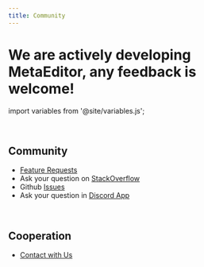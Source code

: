 ```yaml
---
title: Community
---
```

# We are actively developing MetaEditor, any feedback is welcome!


import variables from '@site/variables.js';

<br />

## Community


<ul>
  <li>
    <a href="/feature-requests/">
      Feature Requests
    </a>
  </li>
  <li>
    Ask your question on <a href={variables.contacts.stackoverflowUrl}>StackOverflow</a>
  </li>
  <li>
    Github <a href={variables.repo.issues}>Issues</a>
  </li>
  <li>
    Ask your question in <a href={variables.contacts.discordUrl}>Discord App</a>
  </li>
</ul>

<br />

## Cooperation

<ul>
  <li>
    <a href={variables.contacts.url}>Contact with Us</a>
  </li>
</ul>
